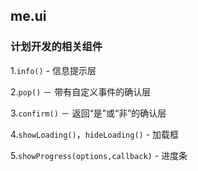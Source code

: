 ## me.ui

### 计划开发的相关组件

1.`info()` - 信息提示层 

2.`pop()` － 带有自定义事件的确认层

3.`confirm()` － 返回“是”或“非”的确认层

4.`showLoading()`，`hideLoading()` - 加载框

5.`showProgress(options,callback)` - 进度条